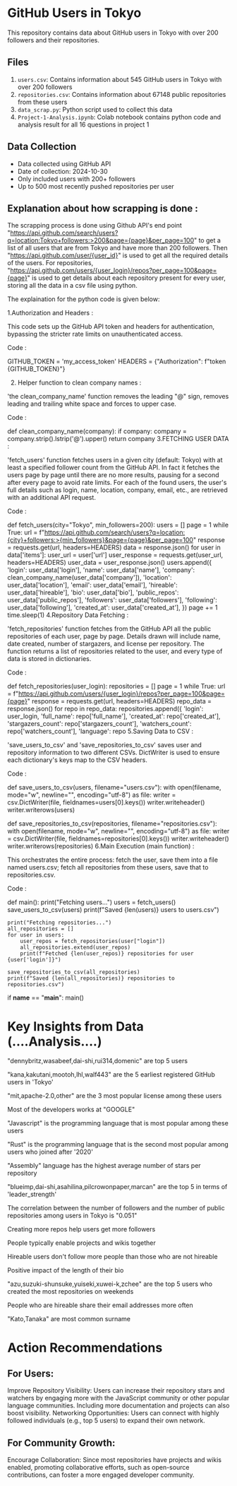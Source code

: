 # GitHub Users in Tokyo

This repository contains data about GitHub users in Tokyo with over 200 followers and their repositories.

## Files

1. `users.csv`: Contains information about 545 GitHub users in Tokyo with over 200 followers
2. `repositories.csv`: Contains information about 67148 public repositories from these users
3. `data_scrap.py`: Python script used to collect this data
4. `Project-1-Analysis.ipynb`: Colab notebook contains python code and analysis result for all 16 questions in project 1

## Data Collection

- Data collected using GitHub API
- Date of collection: 2024-10-30
- Only included users with 200+ followers
- Up to 500 most recently pushed repositories per user


## Explanation about how scrapping is done :

The scrapping process is done using Github API's end point "https://api.github.com/search/users?q=location:Tokyo+followers:>200&page={page}&per_page=100" to get a list of all users that are from Tokyo and have more than 200 followers. Then "https://api.github.com/user/{user_id}" is used to get all the required details of the users. For repositories, "https://api.github.com/users/{user_login}/repos?per_page=100&page={page}" is used to get details about each repository present for every user, storing all the data in a csv file using python.

The explaination for the python code is given below:

1.Authorization and Headers :

This code sets up the GitHub API token and headers for authentication, bypassing the stricter rate limits on unauthenticated access.

Code :

  GITHUB_TOKEN = 'my_access_token'
  HEADERS = {"Authorization": f"token {GITHUB_TOKEN}"}
  
2. Helper function to clean company names :

'the clean_company_name' function removes the leading "@" sign, removes leading and trailing white space and forces to upper case.

Code :

  def clean_company_name(company):
      if company:
          company = company.strip().lstrip('@').upper()
      return company
3.FETCHING USER DATA :

'fetch_users' function fetches users in a given city (default: Tokyo) with at least a specified follower count from the GitHub API. In fact it fetches the users page by page until there are no more results, pausing for a second after every page to avoid rate limits. For each of the found users, the user's full details such as login, name, location, company, email, etc., are retrieved with an additional API request.

Code :

  def fetch_users(city="Tokyo", min_followers=200):
      users = []
      page = 1
      while True:
          url = f"https://api.github.com/search/users?q=location:{city}+followers:>{min_followers}&page={page}&per_page=100"
          response = requests.get(url, headers=HEADERS)
          data = response.json()
                  for user in data['items']:
              user_url = user['url']
              user_response = requests.get(user_url, headers=HEADERS)
              user_data = user_response.json()
              users.append({
                  'login': user_data['login'],
                  'name': user_data['name'],
                  'company': clean_company_name(user_data['company']),
                  'location': user_data['location'],
                  'email': user_data['email'],
                  'hireable': user_data['hireable'],
                  'bio': user_data['bio'],
                  'public_repos': user_data['public_repos'],
                  'followers': user_data['followers'],
                  'following': user_data['following'],
                  'created_at': user_data['created_at'],
              })
          page += 1
          time.sleep(1)
4.Repository Data Fetching :

'fetch_repositories' function fetches from the GitHub API all the public repositories of each user, page by page. Details drawn will include name, date created, number of stargazers, and license per repository. The function returns a list of repositories related to the user, and every type of data is stored in dictionaries.

Code :

  def fetch_repositories(user_login):
      repositories = []
      page = 1
      while True:
          url = f"https://api.github.com/users/{user_login}/repos?per_page=100&page={page}"
          response = requests.get(url, headers=HEADERS)
          repo_data = response.json()
                  for repo in repo_data:
              repositories.append({
                  'login': user_login,
                  'full_name': repo['full_name'],
                  'created_at': repo['created_at'],
                  'stargazers_count': repo['stargazers_count'],
                  'watchers_count': repo['watchers_count'],
                  'language': repo
5.Saving Data to CSV :

'save_users_to_csv' and 'save_repositories_to_csv' saves user and repository information to two different CSVs. DictWriter is used to ensure each dictionary's keys map to the CSV headers.

Code :

  def save_users_to_csv(users, filename="users.csv"):
    with open(filename, mode="w", newline="", encoding="utf-8") as file:
      writer = csv.DictWriter(file, fieldnames=users[0].keys())
      writer.writeheader()
      writer.writerows(users)

  def save_repositories_to_csv(repositories, filename="repositories.csv"):
      with open(filename, mode="w", newline="", encoding="utf-8") as file:
          writer = csv.DictWriter(file, fieldnames=repositories[0].keys())
          writer.writeheader()
          writer.writerows(repositories)
6.Main Execution (main function) :

This orchestrates the entire process: fetch the user, save them into a file named users.csv; fetch all repositories from these users, save that to repositories.csv.

Code :

  def main():
    print("Fetching users...")
    users = fetch_users()
    save_users_to_csv(users)
    print(f"Saved {len(users)} users to users.csv")

    print("Fetching repositories...")
    all_repositories = []
    for user in users:
        user_repos = fetch_repositories(user["login"])
        all_repositories.extend(user_repos)
        print(f"Fetched {len(user_repos)} repositories for user {user['login']}")

    save_repositories_to_csv(all_repositories)
    print(f"Saved {len(all_repositories)} repositories to repositories.csv")

  if __name__ == "__main__":
      main()


# Key Insights from Data (....Analysis....)

"dennybritz,wasabeef,dai-shi,rui314,domenic" are top 5 users

"kana,kakutani,mootoh,lhl,walf443" are the 5 earliest registered GitHub users in 'Tokyo'

"mit,apache-2.0,other" are the 3 most popular license among these users

Most of the developers works at "GOOGLE"

"Javascript" is the programming language that is most popular among these users

"Rust" is the programming language that is the second most popular among users who joined after '2020'

"Assembly" language has the highest average number of stars per repository

"blueimp,dai-shi,asahilina,pilcrowonpaper,marcan" are the top 5 in terms of 'leader_strength'

The correlation between the number of followers and the number of public repositories among users in Tokyo is "0.051"

Creating more repos help users get more followers

People typically enable projects and wikis together

Hireable users don't follow more people than those who are not hireable

Positive impact of the length of their bio

"azu,suzuki-shunsuke,yuiseki,xuwei-k,zchee" are the top 5 users who created the most repositories on weekends

People who are hireable share their email addresses more often

"Kato,Tanaka" are most common surname



# Action Recommendations

## For Users:

Improve Repository Visibility: Users can increase their repository stars and watchers by engaging more with the JavaScript community or other popular language communities. Including more documentation and projects can also boost visibility.
Networking Opportunities: Users can connect with highly followed individuals (e.g., top 5 users) to expand their own network.


## For Community Growth:

Encourage Collaboration: Since most repositories have projects and wikis enabled, promoting collaborative efforts, such as open-source contributions, can foster a more engaged developer community.
